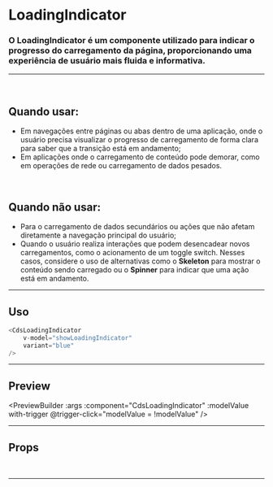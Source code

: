 # LoadingIndicator

### O LoadingIndicator é um componente utilizado para indicar o progresso do carregamento da página, proporcionando uma experiência de usuário mais fluida e informativa.
---
<br />

## Quando usar:
- Em navegações entre páginas ou abas dentro de uma aplicação, onde o usuário precisa visualizar o progresso de carregamento de forma clara para saber que a transição está em andamento;
- Em aplicações onde o carregamento de conteúdo pode demorar, como em operações de rede ou carregamento de dados pesados.

<br />

## Quando não usar:
- Para o carregamento de dados secundários ou ações que não afetam diretamente a navegação principal do usuário;
- Quando o usuário realiza interações que podem desencadear novos carregamentos, como o acionamento de um toggle switch. Nesses casos, considere o uso de alternativas como o **Skeleton** para mostrar o conteúdo sendo carregado ou o **Spinner** para indicar que uma ação está em andamento.

---

## Uso

```js
<CdsLoadingIndicator
	v-model="showLoadingIndicator"
	variant="blue"
/>
```

---

## Preview


<PreviewBuilder
	:args
	:component="CdsLoadingIndicator"
	:modelValue
	with-trigger
	@trigger-click="modelValue = !modelValue"
/>

---

## Props

<APITable
	name="LoadingIndicator"
	section="props"
/>
<br />

---

<script setup>
import { ref } from 'vue';
const args = ref({});
import CdsLoadingIndicator from '@/components/LoadingIndicator.vue';

const modelValue = ref(false);
</script>
